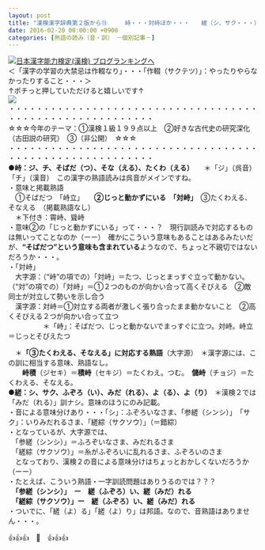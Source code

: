 ```yaml
---
layout: post
title: "漢検漢字辞典第２版から⑬　　　峙・・・対峙ほか・・・　　縒（シ、サク・・・）　"
date: 2016-02-20 00:00:00 +0900
categories: [熟語の読み（音・訓）　－個別記事－]
---
```


[![](/syuusyuu9701/assets/images/漢検漢字辞典第２版から⑬-峙・・・対峙ほか・・・-縒（シ、サク・・・）--br_c_3028_1.gif)](http://blog.with2.net/link.php?1659096:3028 "日本漢字能力検定(漢検) ブログランキングへ")[日本漢字能力検定(漢検) ブログランキングへ](http://blog.with2.net/link.php?1659096:3028)  
＜「漢字の学習の大禁忌は作輟なり」・・・「作輟（サクテツ）」：やったりやらなかったりすること・・・＞  
↑ポチっと押していただけると嬉しいです↑   
![](/syuusyuu9701/assets/images/漢検漢字辞典第２版から⑬-峙・・・対峙ほか・・・-縒（シ、サク・・・）--647deaf7d004a97dd62c53dea23946c0.jpg)  
・・・・・・・・・・・・・・・・・・・・・・・・・・・・・・・・・・・・・・・・・・・・・・・・・・・・・・・・・  
☆☆☆今年のテーマ：①漢検１級１９９点以上　②好きな古代史の研究深化（古田説の研究）　③（非公開）　☆☆☆　　  
・・・・・・・・・・・・・・・・・・・・・・・・・・・・・・・・・・・・・・・・・・・・・・・・・・・・・・・・・  
**●峙：ジ、チ、そばだ（つ）、そな（える）、たくわ（える）**　　＊「ジ」（呉音）　「チ」（漢音）　この漢字の熟語読みは呉音がメインですね。  
・意味と掲載熟語  
　①そばだつ　「峙立」　　**②じっと動かずにいる　「対峙」**　③たくわえる、そなえる　（掲載熟語なし）  
　＊下付き：霄峙、聳峙  
・意味②の「じっと動かずにいる」って・・・？　現行訓読みで対応するものは無いってことなのか（ーー）　確かにこういう意味もあることはあるみたいだが、**“そばだつ”という意味も含まれている**ようなので、ちょっと不親切ではないだろうか・・・。  
・「対峙」  
　大字源：（“峙”の項での）「対峙」＝たつ、じっとまっすぐ立って動かない。（“対”の項での）「対峙」＝①２つのものが向かい合って高くそびえる　②敵同士が対立して勢いを示し合う  
　漢字源：対峙＝①対立する両者が激しく張り合ったまま動かないこと　②高くそびえる２つが向かい合って立つ  
　　　　　＊「峙」：そばだつ、じっと動かないでまっすぐに立つ。対峙。峙立＝じっとそびえたつ  
  
　＊**「③たくわえる、そなえる」に対応する熟語**（大字源）　＊漢字源には、この訓に相当する意味、熟語なし。  
　　**峙積**（ジセキ）＝**積峙**（セキジ）＝たくわえ。つむ。　**儲峙**（チョジ）＝たくわえる、そなえる。  
**●縒：シ、サク、ふぞろ（い）、みだ（れる）、よ（る）、よ（り）**　＊漢検２では「みだ（れる）」訓ナシ。意味のほうにのみ記載。  
・音による意味分けあり・・・「シ」：ふぞろいなさま、「参縒（シンシ）」　「サク」：いりみだれるさま、「縒綜（サクソウ）」（＝錯綜）  
・となっているが、大字源では、  
　「参縒（シンシ）」＝ふろぞいなさま、みだれるさま  
　「縒綜（サクソウ）」＝糸がふぞろいに乱れるさま、ふぞろいのさま  
　となっており、漢検２の音による意味分けはちょっとおかしくないだろうか（ーー）  
・たとえば、こういう熟語・一字訓読問題はありうるのでは？？？  
　**「参縒（シンシ）」　ー　縒（ふぞろ）い、縒（みだ）れる  
　「縒綜（サクソウ）」ー　縒（ふぞろ）い、縒（みだ）れる**  
・ついでに、「縒（よ）る」「縒（よ）り」は邦語。なので、音熟語はありません・・・。  
  
👍👍👍　🐒　👍👍👍  
　